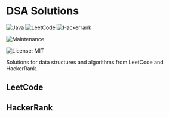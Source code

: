 # DSA Solutions

![Java](https://img.shields.io/badge/java-%23ED8B00.svg?style=for-the-badge&logo=openjdk&logoColor=white) ![LeetCode](https://img.shields.io/badge/LeetCode-000000?style=for-the-badge&logo=LeetCode&logoColor=#d16c06) ![Hackerrank](https://img.shields.io/badge/-Hackerrank-2EC866?style=for-the-badge&logo=HackerRank&logoColor=white)

![Maintenance](https://img.shields.io/badge/Maintained%3F-yes-green.svg)

![License: MIT](https://img.shields.io/badge/License-MIT-yellow.svg)

Solutions for data structures and algorithms from LeetCode and HackerRank.

## LeetCode

## HackerRank
